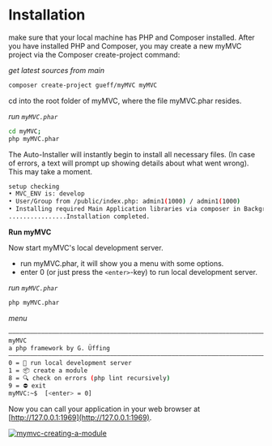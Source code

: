 <!--[Getting Started]-->
# Installation

make sure that your local machine has PHP and Composer installed. 
After you have installed PHP and Composer, you may create a new myMVC project via the Composer create-project command:

_get latest sources from main_  
~~~bash
composer create-project gueff/myMVC myMVC
~~~

<!--
_install latest version 1.3.x_  
~~~bash
composer create-project gueff/myMVC myMVC 1.3
~~~
-->

cd into the root folder of myMVC, where the file myMVC.phar resides.

<!--
~~~bash
cd myMVC/public; ./serve.sh
~~~
-->

_run `myMVC.phar`_  
~~~bash
cd myMVC;
php myMVC.phar
~~~

The Auto-Installer will instantly begin to install all necessary files. (In case of errors, a text will prompt up showing details about what went wrong). This may take a moment.

~~~bash
setup checking
• MVC_ENV is: develop
• User/Group from /public/index.php: admin1(1000) / admin1(1000)
• Installing required Main Application libraries via composer in Background with PID 84623. Please wait.
................Installation completed.
~~~

**Run myMVC** <a name="Run_myMVC"></a>    

Now start myMVC's local development server.  
- run myMVC.phar, it will show you a menu with some options.
- enter 0 (or just press the `<enter>`-key) to run local development server.

_run `myMVC.phar`_    
~~~bash
php myMVC.phar
~~~

_menu_  
~~~bash
––––––––––––––––––––––––––––––––––––––––––––––––––––––––––––––––––––––––––––––––
myMVC
a php framework by G. Üffing
––––––––––––––––––––––––––––––––––––––––––––––––––––––––––––––––––––––––––––––––
0 = 🏁 run local development server
1 = 📦 create a module
8 = 🔍 check on errors (php lint recursively)
9 = ⛔ exit
myMVC:~$  [<enter> = 0]
~~~

Now you can call your application in your web browser at [http://127.0.0.1:1969](http://127.0.0.1:1969).

<a href="https://mymvc.ueffing.net/@image/getting-started/mymvc-installation/png/@size/" data-lightbox="gallery"><img class="figure-img img-fluid" src="https://mymvc.ueffing.net/@image/getting-started/mymvc-installation/png/@size/" title="mymvc-creating-a-module"></a><div style="clear:both;"></div>

